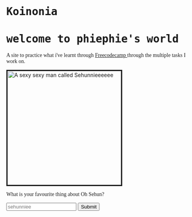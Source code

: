<!DOCTYPE html>
<html>
  <style>
    .grey {
    background-color:grey;
    }
    
  </style>
  <link href="https://fonts.googleapis.com/css?family=Inconsolata&display=swap" rel="stylesheet">
  <style>
    h1{
      font-family:monospace;
      color:charcoal; 
    }
    p{
      font-family:INCONSOLATA,GENERIC_NAME;
      color:charcoal; 
    }
    .smaller-image {
      width:300px;
    }
    .thin-charcoal-border { 
      border-color:Charcoal;
      border-width:3px;
      border-style:solid; 
    }
  </style>
<body class="grey-background">
   <h1 style="color:grey-green"> Koinonia </h1>
    <h1> welcome to phiephie's world  </h1>
    <p> A site to practice what i've learnt through <a href="https://www.freecodecamp.org/"> Freecodecamp </a> through the multiple tasks I work on. </p>
    <img src="https://vignette.wikia.nocookie.net/kpop/images/b/b1/EXO_Sehun_Obsession_teaser_photo_3.png/revision/latest?cb=20191114220520" class="smaller-image thin-charcoal-border" alt=" A sexy sexy man called Sehunnieeeeee">
<form >
  <p> What is your favourite thing about Oh Sehun? </p>
  <input type="text" placeholder="sehunniee">
  <button type="submit"> Submit </button>
    </form>
</body>
